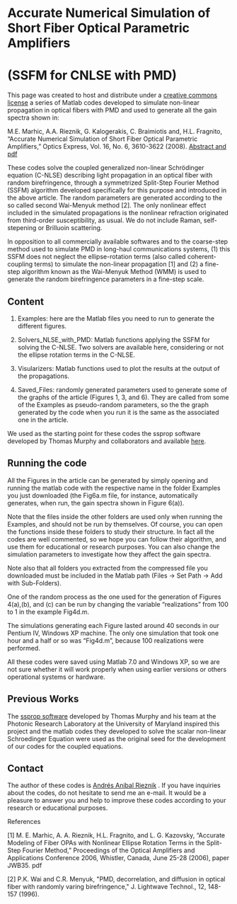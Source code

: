 # Accurate Numerical Simulation of Short Fiber Optical Parametric Amplifiers

# (SSFM for CNLSE with PMD)

This page was created to host and distribute under a [creative commons license](https://creativecommons.org/)    a series of Matlab codes developed to simulate non-linear propagation in optical fibers with PMD and used to generate all the gain spectra shown in:

M.E. Marhic, A.A. Rieznik, G. Kalogerakis, C. Braimiotis and, H.L. Fragnito, “Accurate Numerical Simulation of Short Fiber Optical Parametric Amplifiers,” Optics Express, Vol. 16, No. 6, 3610-3622 (2008). [Abstract and pdf](http://www.opticsinfobase.org/oe/abstract.cfm?id=154765)

These codes solve the coupled generalized non-linear Schrödinger equation (C-NLSE) describing light propagation in an optical fiber with random birefringence, through a symmetrized Split-Step Fourier Method (SSFM) algorithm developed specifically for this purpose and introduced in the above article. The random parameters are generated according to the so called second Wai-Menyuk method [2]. The only nonlinear effect included in the simulated propagations is the nonlinear refraction originated from third-order susceptibility, as usual. We do not include Raman, self-stepening or Brilluoin scattering.

In opposition to all commercially available softwares and to the coarse-step method used to simulate PMD in long-haul communications systems, (1) this SSFM does not neglect the ellipse-rotation terms (also called coherent-coupling terms) to simulate the non-linear propagation [1] and (2) a fine-step algorithm known as the Wai-Menyuk Method (WMM) is used to generate the random birefringence parameters in a fine-step scale.

## Content

1. Examples: here are the Matlab files you need to run to generate the different figures.

2. Solvers_NLSE_with_PMD: Matlab functions applying the SSFM for solving the C-NLSE. Two solvers are available here, considering or not the ellipse rotation terms in the C-NLSE.

3. Visularizers: Matlab functions used to plot the results at the output of the propagations.

4. Saved_Files: randomly generated parameters used to generate some of the graphs of the article (Figures 1, 3, and 6). They are called from some of the Examples as pseudo-random parameters, so the the graph generated by the code when you run it is the same as the associated one in the article.

We used as the starting point for these codes the ssprop software developed by Thomas Murphy and collaborators and available [here](http://www.photonics.umd.edu/software/ssprop/).

## Running the code

All the Figures in the article can be generated by simply opening and running the matlab code with the respective name in the folder Examples you just downloaded (the Fig6a.m file, for instance, automatically generates, when run, the gain spectra shown in Figure 6(a)).

Note that the files inside the other folders are used only when running the Examples, and should not be run by themselves. Of course, you can open the functions inside these folders to study their structure. In fact all the codes are well commented, so we hope you can follow their algorithm, and use them for educational or research purposes. You can also change the simulation parameters to investigate how they affect the gain spectra.

Note also that all folders you extracted from the compressed file you downloaded must be included in the Matlab path (Files -> Set Path -> Add with Sub-Folders).

One of the random process as the one used for the generation of Figures 4(a),(b), and (c) can be run by changing the variable “realizations” from 100 to 1 in the example Fig4d.m.

The simulations generating each Figure lasted around 40 seconds in our Pentium IV, Windows XP machine. The only one simulation that took one hour and a half or so was “Fig4d.m”, because 100 realizations were performed.

All these codes were saved using Matlab 7.0 and Windows XP, so we are not sure whether it will work properly when using earlier versions or others operational systems or hardware.

## Previous Works

The [ssprop software](http://www.photonics.umd.edu/software/ssprop/) developed by Thomas Murphy and his team at the Photonic Research Laboratory at the University of Maryland inspired this project and the matlab codes they developed to solve the scalar non-linear Schroedinger Equation were used as the original seed for the development of our codes for the coupled equations.


## Contact

The author of these codes is [Andrés Anibal Rieznik](http://www.freeopticsproject.org/Andres.html) . If you have inquiries about the codes, do not hesitate to send me an e-mail. It would be a pleasure to answer you and help to improve these codes according to your research or educational purposes.

References

[1] M. E. Marhic, A. A. Rieznik, H.L. Fragnito, and L. G. Kazovsky, “Accurate Modeling of Fiber OPAs with Nonlinear Ellipse Rotation Terms in the Split-Step Fourier Method,” Proceedings of the Optical Amplifiers and Applications Conference 2006, Whistler, Canada, June 25-28 (2006), paper JWB35.  pdf

[2] P.K. Wai and C.R. Menyuk, "PMD, decorrelation, and diffusion in optical fiber with randomly varing birefringence," J. Lightwave Technol., 12, 148-157 (1996).
